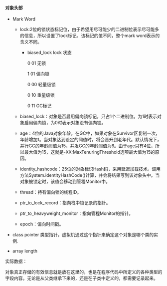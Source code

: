 ####  对象头部

  - Mark Word

    - lock:2位的锁状态标记位，由于希望用尽可能少的二进制位表示尽可能多的信息，所以设置了lock标记。该标记的值不同，整个mark word表示的含义不同。

      - biased_lock lock 状态

        0 01 无锁

        1 01 偏向锁

        0 00 轻量级锁

        0 10 重量级锁

        0 11 GC标记

    - biased_lock：对象是否启用偏向锁标记，只占1个二进制位。为1时表示对象启用偏向锁，为0时表示对象没有偏向锁。

    - age：4位的Java对象年龄。在GC中，如果对象在Survivor区复制一次，年龄增加1。当对象达到设定的阈值时，将会晋升到老年代。默认情况下，并行GC的年龄阈值为15，并发GC的年龄阈值为6。由于age只有4位，所以最大值为15，这就是-XX:MaxTenuringThreshold选项最大值为15的原因。

    - identity_hashcode：25位的对象标识Hash码，采用延迟加载技术。调用方法System.identityHashCode()计算，并会将结果写到该对象头中。当对象被锁定时，该值会移动到管程Monitor中。

    - thread：持有偏向锁的线程ID。

    - ptr_to_lock_record：指向栈中锁记录的指针。

    - ptr_to_heavyweight_monitor：指向管程Monitor的指针。

    - epoch：偏向时间戳。

  - class pointer 类型指针，虚拟机通过这个指针来确定这个对象是哪个类的实例.

  - array length

 

实际数据：

对象真正存储的有效信息就是放在这里的，也是在程序代码中所定义的各种类型的字段内容。无论是从父类继承下来的，还是在子类中定义的，都需要记录起来。 


 